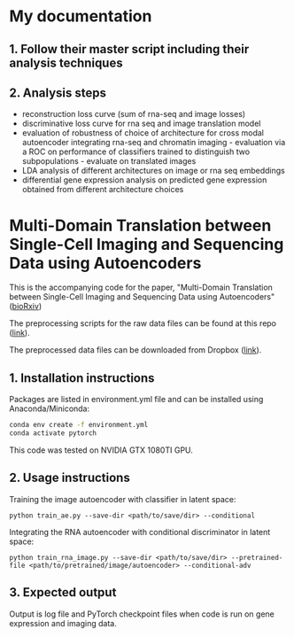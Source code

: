 # My documentation

## 1. Follow their master script including their analysis techniques 

## 2. Analysis steps

* reconstruction loss curve (sum of rna-seq and image losses)
* discriminative loss curve for rna seq and image translation model
* evaluation of robustness of choice of architecture for cross modal autoencoder integrating rna-seq and chromatin imaging - evaluation via a ROC on performance of classifiers trained to distinguish two subpopulations - evaluate on translated images
* LDA analysis of different architectures on image or rna seq embeddings
* differential gene expression analysis on predicted gene expression obtained from different architecture choices

# Multi-Domain Translation between Single-Cell Imaging and Sequencing Data using Autoencoders

This is the accompanying code for the paper, "Multi-Domain Translation between Single-Cell Imaging and Sequencing Data using Autoencoders" ([bioRxiv](https://www.biorxiv.org/content/10.1101/2019.12.13.875922v1.full))

The preprocessing scripts for the raw data files can be found at this repo ([link](https://github.com/SaradhaVenkatachalapathy/Radial_chromatin_packing_immune_cells)).

The preprocessed data files can be downloaded from Dropbox ([link](https://www.dropbox.com/sh/hjt57go4dyahgq7/AAAhAE8bHNn5Sq-D0jGkO_gAa?dl=0)).


## 1. Installation instructions

Packages are listed in environment.yml file and can be installed using Anaconda/Miniconda:

```bash
conda env create -f environment.yml
conda activate pytorch
```
This code was tested on NVIDIA GTX 1080TI GPU.

## 2. Usage instructions

Training the image autoencoder with classifier in latent space:

```
python train_ae.py --save-dir <path/to/save/dir> --conditional
```

Integrating the RNA autoencoder with conditional discriminator in latent space:

```
python train_rna_image.py --save-dir <path/to/save/dir> --pretrained-file <path/to/pretrained/image/autoencoder> --conditional-adv
```

## 3. Expected output 

Output is log file and PyTorch checkpoint files when code is run on gene expression and imaging data.
